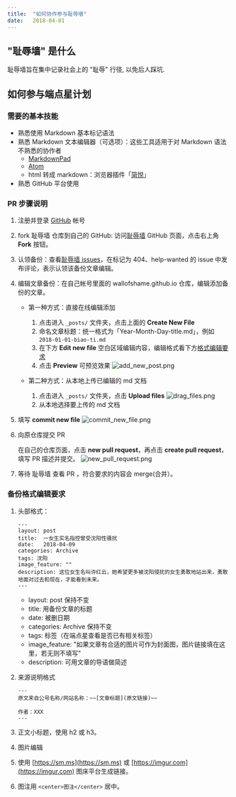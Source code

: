 ```yaml
---
title:  "如何协作参与耻辱墙"
date:   2018-04-01
---
```


## "耻辱墙" 是什么

耻辱墙旨在集中记录社会上的 "耻辱" 行径, 以免后人踩坑.

## 如何参与端点星计划

### 需要的基本技能

- 熟悉使用 Markdown 基本标记语法
- 熟悉 Markdown 文本编辑器（可选项）：这些工具适用于对 Markdown 语法不熟悉的协作者
  - [MarkdownPad](http://markdownpad.com/)
  - [Atom](https://atom.io/)
  - html 转成 markdown：浏览器插件「[简悦](http://ksria.com/simpread/)」
- 熟悉 GitHub 平台使用

### PR 步骤说明

1. 注册并登录 [GitHub](https://github.com/) 帐号

2. fork 耻辱墙 仓库到自己的 GitHub: 访问[耻辱墙](https://github.com/wallofshame/wallofshame.github.io) GitHub 页面，点击右上角 **Fork** 按钮。

3. 认领备份：查看[耻辱墙 issues](https://github.com/wallofshame/wallofshame.github.io/issues)，在标记为 404、help-wanted 的 issue 中发布评论，表示认领该备份文章编辑。

4. 编辑文章备份：在自己帐号里面的 wallofshame.github.io 仓库，编辑添加备份的文章。

    - 第一种方式：直接在线编辑添加
      1. 点击进入 `_posts/` 文件夹，点击上面的 **Create New File**
      2. 命名文章标题：统一格式为「Year-Month-Day-title.md」，例如 `2018-01-01-biao-ti.md`
      3. 在下方 **Edit new file** 空白区域编辑内容，编辑格式看下方[格式编辑要求](#格式编辑要求)
      4. 点击 **Preview** 可预览效果
        ![add_new_post.png](https://i.loli.net/2020/02/09/uhZUAWm6yr3MJ4I.png)

    - 第二种方式：从本地上传已编辑的 md 文档
      1. 点击进入 `_posts/` 文件夹，点击 **Upload files**
        ![drag_files.png](https://i.loli.net/2020/02/09/Be21nogCdw4pJlE.png)
      2. 从本地选择要上传的 md 文档

5. 填写 **commit new file**
  ![commit_new_file.png](https://i.loli.net/2020/02/09/fCs72X3pBYgSkT8.png)

6. 向原仓库提交 PR
    
    在自己的仓库页面，点击 **new pull request**，再点击 **create pull request**，填写 PR 描述并提交。
    ![new_pull_request.png](https://i.loli.net/2020/02/09/mONEWGFJwXod1ep.png)

7. 等待 耻辱墙 查看 PR ，符合要求的内容会 merge(合并）。

### 备份格式编辑要求

1. 头部格式：

    ```
    ---
    layout: post
    title:  一女生实名指控曾受沈阳性骚扰
    date:   2018-04-09
    categories: Archive
    tags: 沈阳
    image_feature: ""
    description: 这位女生名叫许红云，她希望更多被沈阳侵扰的女生勇敢地站出来，勇敢地面对过去和现在，才能看到未来。
    ---
    ```
    - layout: post 保持不变
    - title: 用备份文章的标题
    - date: 被删日期
    - categories: Archive 保持不变
    - tags: 标签（在端点星查看是否已有相关标签）
    - image_feature: "如果文章有合适的图片可作为封面图，图片链接填在这里，若无则不填写"
    - description: 可用文章的导语做简述

2. 来源说明格式

    ```
    ---
    原文来自公号名称/网站名称：~~[文章标题](原文链接)~~
    
    作者：XXX
    ---
    ```

3. 正文小标题，使用 h2 或 h3。

4. 图片编辑
  1. 使用 [https://sm.ms](https://sm.ms) 或 [https://imgur.com](https://imgur.com) 图床平台生成链接。
  2. 图注用 `<center>图注</center>` 居中。
